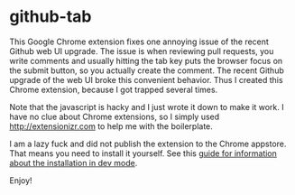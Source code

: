 # github-tab
This Google Chrome extension fixes one annoying issue of the recent Github web
UI upgrade. The issue is when reviewing pull requests, you write comments and
usually hitting the tab key puts the browser focus on the submit button, so you
actually create the comment. The recent Github upgrade of the web UI broke this
convenient behavior. Thus I created this Chrome extension, because I got
trapped several times.

Note that the javascript is hacky and I just wrote it down to make it work. I
have no clue about Chrome extensions, so I simply used http://extensionizr.com
to help me with the boilerplate.

I am a lazy fuck and did not publish the extension to the Chrome appstore. That
means you need to install it yourself. See this [guide for information about
the installation in dev
mode](http://www.howtogeek.com/233355/how-to-install-extensions-from-outside-the-chrome-web-store-and-firefox-add-ons-gallery/).

Enjoy!
